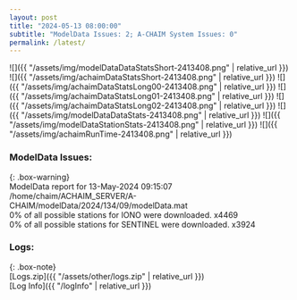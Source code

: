 ```yaml
---
layout: post
title: "2024-05-13 08:00:00"
subtitle: "ModelData Issues: 2; A-CHAIM System Issues: 0"
permalink: /latest/
---
```


![]({{ "/assets/img/modelDataDataStatsShort-2413408.png" | relative_url }})
![]({{ "/assets/img/achaimDataStatsShort-2413408.png" | relative_url }})
![]({{ "/assets/img/achaimDataStatsLong00-2413408.png" | relative_url }})
![]({{ "/assets/img/achaimDataStatsLong01-2413408.png" | relative_url }})
![]({{ "/assets/img/achaimDataStatsLong02-2413408.png" | relative_url }})
![]({{ "/assets/img/modelDataDataStats-2413408.png" | relative_url }})
![]({{ "/assets/img/modelDataStationStats-2413408.png" | relative_url }})
![]({{ "/assets/img/achaimRunTime-2413408.png" | relative_url }})


### ModelData Issues:  
  
{: .box-warning}  
 ModelData report for 13-May-2024 09:15:07   
 /home/chaim/ACHAIM_SERVER/A-CHAIM/modelData/2024/134/09/modelData.mat   
 0% of all possible stations for IONO were downloaded. x4469   
 0% of all possible stations for SENTINEL were downloaded. x3924   
  


### Logs:  
  
{: .box-note}  
[Logs.zip]({{ "/assets/other/logs.zip" | relative_url }})  
[Log Info]({{ "/logInfo" | relative_url }})  
